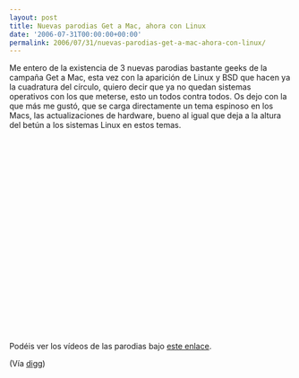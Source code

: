 ```yaml
---
layout: post
title: Nuevas parodias Get a Mac, ahora con Linux
date: '2006-07-31T00:00:00+00:00'
permalink: 2006/07/31/nuevas-parodias-get-a-mac-ahora-con-linux/
---
```

Me entero de la existencia de 3 nuevas parodias bastante geeks de la campaña Get a Mac, esta vez con la aparición de Linux y BSD que hacen ya la cuadratura del círculo, quiero decir que ya no quedan sistemas operativos con los que meterse, esto un todos contra todos. Os dejo con la que más me gustó, que se carga directamente un tema espinoso en los Macs, las actualizaciones de hardware, bueno al igual que deja a la altura del betún a los sistemas Linux en estos temas.

<object width="425" height="350"><param name="movie" value="http://www.youtube.com/v/t-L-0s-7-Z0"></param><embed src="http://www.youtube.com/v/t-L-0s-7-Z0" type="application/x-shockwave-flash" width="425" height="350"></embed></object>

Podéis ver los vídeos de las parodias bajo <a href="http://www.macspoofs.com/category/spoofs-get-a-mac/">este enlace</a>.

(Vía <a href="http://digg.com/apple/Three_hillarious_new_Mac_spoofs">digg</a>)
